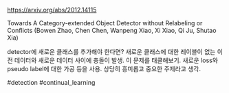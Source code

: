 https://arxiv.org/abs/2012.14115

Towards A Category-extended Object Detector without Relabeling or
  Conflicts (Bowen Zhao, Chen Chen, Wanpeng Xiao, Xi Xiao, Qi Ju, Shutao Xia)

detector에 새로운 클래스를 추가해야 한다면? 새로운 클래스에 대한 레이블이 없는 이전 데이터와 새로운 데이터 사이에 충돌이 발생. 이 문제를 태클해보기. 새로운 loss와 pseudo label에 대한 가공 등을 사용. 상당히 흥미롭고 중요한 주제라고 생각.

#detection #continual_learning